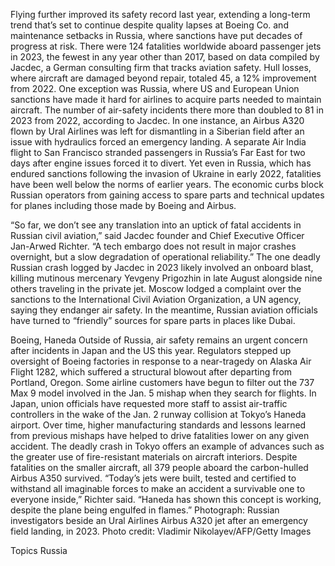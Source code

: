 Flying further improved its safety record last year, extending a long-term trend that’s set to continue despite quality lapses at Boeing Co. and maintenance setbacks in Russia, where sanctions have put decades of progress at risk.
There were 124 fatalities worldwide aboard passenger jets in 2023, the fewest in any year other than 2017, based on data compiled by Jacdec, a German consulting firm that tracks aviation safety. Hull losses, where aircraft are damaged beyond repair, totaled 45, a 12% improvement from 2022.
One exception was Russia, where US and European Union sanctions have made it hard for airlines to acquire parts needed to maintain aircraft. The number of air-safety incidents there more than doubled to 81 in 2023 from 2022, according to Jacdec.
In one instance, an Airbus A320 flown by Ural Airlines was left for dismantling in a Siberian field after an issue with hydraulics forced an emergency landing. A separate Air India flight to San Francisco stranded passengers in Russia’s Far East for two days after engine issues forced it to divert.
Yet even in Russia, which has endured sanctions following the invasion of Ukraine in early 2022, fatalities have been well below the norms of earlier years. The economic curbs block Russian operators from gaining access to spare parts and technical updates for planes including those made by Boeing and Airbus.

“So far, we don’t see any translation into an uptick of fatal accidents in Russian civil aviation,” said Jacdec founder and Chief Executive Officer Jan-Arwed Richter. “A tech embargo does not result in major crashes overnight, but a slow degradation of operational reliability.”
The one deadly Russian crash logged by Jacdec in 2023 likely involved an onboard blast, killing mutinous mercenary Yevgeny Prigozhin in late August alongside nine others traveling in the private jet.
Moscow lodged a complaint over the sanctions to the International Civil Aviation Organization, a UN agency, saying they endanger air safety. In the meantime, Russian aviation officials have turned to “friendly” sources for spare parts in places like Dubai.

Boeing, Haneda
Outside of Russia, air safety remains an urgent concern after incidents in Japan and the US this year.
Regulators stepped up oversight of Boeing factories in response to a near-tragedy on Alaska Air Flight 1282, which suffered a structural blowout after departing from Portland, Oregon. Some airline customers have begun to filter out the 737 Max 9 model involved in the Jan. 5 mishap when they search for flights.
In Japan, union officials have requested more staff to assist air-traffic controllers in the wake of the Jan. 2 runway collision at Tokyo’s Haneda airport.
Over time, higher manufacturing standards and lessons learned from previous mishaps have helped to drive fatalities lower on any given accident.
The deadly crash in Tokyo offers an example of advances such as the greater use of fire-resistant materials on aircraft interiors. Despite fatalities on the smaller aircraft, all 379 people aboard the carbon-hulled Airbus A350 survived.
“Today’s jets were built, tested and certified to withstand all imaginable forces to make an accident a survivable one to everyone inside,” Richter said. “Haneda has shown this concept is working, despite the plane being engulfed in flames.”
Photograph: Russian investigators beside an Ural Airlines Airbus A320 jet after an emergency field landing, in 2023. Photo credit: Vladimir Nikolayev/AFP/Getty Images

Topics
Russia
